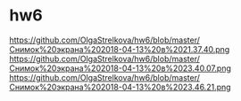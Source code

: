 # hw6

https://github.com/OlgaStrelkova/hw6/blob/master/Снимок%20экрана%202018-04-13%20в%2021.37.40.png
https://github.com/OlgaStrelkova/hw6/blob/master/Снимок%20экрана%202018-04-13%20в%2023.40.07.png
https://github.com/OlgaStrelkova/hw6/blob/master/Снимок%20экрана%202018-04-13%20в%2023.46.21.png
